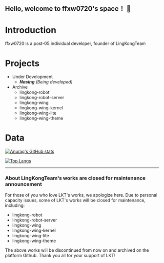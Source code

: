 ## Hello, welcome to ffxw0720's space！ 👋

# Introduction
ffxw0720 is a post-05 individual developer, founder of LingKongTeam

# Projects
- Under Development
  - ***Nasing** (Being developed)*
- Archive
  - lingkong-robot
  - lingkong-robot-server
  - lingkong-wing
  - lingkong-wing-kernel
  - lingkong-wing-lite
  - lingkong-wing-theme

# Data
<!-- Use https://github.com/anuraghazra/github-readme-stats. Thanks to Anurag Hazra!  -->
[![Anurag's GitHub stats](https://github-readme-stats.vercel.app/api?username=ffxw0720&bg_color=30,e96443,904e95&title_color=fff&text_color=fff)](https://github.com/anuraghazra/github-readme-stats)

[![Top Langs](https://github-readme-stats.vercel.app/api/top-langs/?username=ffxw0720&bg_color=30,e96443,904e95&title_color=fff&text_color=fff)](https://github.com/anuraghazra/github-readme-stats)

---

### About LingKongTeam's works are closed for maintenance announcement
For those of you who love LKT's works, we apologize here. Due to personal capacity issues, some of LKT's works will be closed for maintenance, including:
- lingkong-robot
- lingkong-robot-server
- lingkong-wing
- lingkong-wing-kernel
- lingkong-wing-lite
- lingkong-wing-theme


The above works will be discontinued from now on and archived on the platform Github.
Thank you all for your support of LKT!


<!--
**ffxw0720/ffxw0720** is a ✨ _special_ ✨ repository because its `README.md` (this file) appears on your GitHub profile.

Here are some ideas to get you started:

- 🔭 I’m currently working on ...
- 🌱 I’m currently learning ...
- 👯 I’m looking to collaborate on ...
- 🤔 I’m looking for help with ...
- 💬 Ask me about ...
- 📫 How to reach me: ...
- 😄 Pronouns: ...
- ⚡ Fun fact: ...
-->
